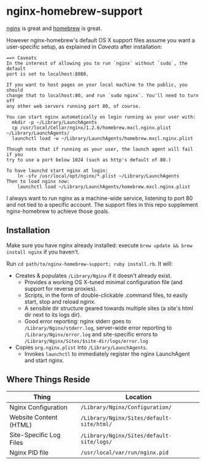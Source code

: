 nginx-homebrew-support
======================

[nginx](http://wiki.nginx.org) is great and [homebrew](http://mxcl.github.com/homebrew/) is great.

However nginx-homebrew's default OS X support files assume you want a user-specific setup, as explained in *Caveats* after installation:

	==> Caveats
	In the interest of allowing you to run `nginx` without `sudo`, the default
	port is set to localhost:8080.

	If you want to host pages on your local machine to the public, you should
	change that to localhost:80, and run `sudo nginx`. You'll need to turn off
	any other web servers running port 80, of course.

	You can start nginx automatically on login running as your user with:
	  mkdir -p ~/Library/LaunchAgents
	  cp /usr/local/Cellar/nginx/1.2.6/homebrew.mxcl.nginx.plist ~/Library/LaunchAgents/
	  launchctl load -w ~/Library/LaunchAgents/homebrew.mxcl.nginx.plist

	Though note that if running as your user, the launch agent will fail if you
	try to use a port below 1024 (such as http's default of 80.)

	To have launchd start nginx at login:
		ln -sfv /usr/local/opt/nginx/*.plist ~/Library/LaunchAgents
	Then to load nginx now:
		launchctl load ~/Library/LaunchAgents/homebrew.mxcl.nginx.plist

I always want to run nginx as a machine-wide service, listening to port 80 and not tied to a specific account. The support files in this repo supplement nginx-homebrew to achieve those goals.

Installation
------------

Make sure you have nginx already installed: execute `brew update && brew install nginx` if you haven't.

Run `cd path/to/nginx-homebrew-support; ruby install.rb`. It will:

* Creates & populates `/Library/Nginx` if it doesn't already exist.
	* Provides a working OS X-tuned minimal configuration file (and support for reverse proxies).
	* Scripts, in the form of double-clickable .command files, to easily start, stop and reload nginx.
	* A sensible dir structure geared towards multiple sites (a site's html dir next to its logs dir).
	* Good error reporting: nginx stderr goes to `/Library/Nginx/stderr.log`, server-wide error reporting to `/Library/Nginx/error.log` and site-specific errors to `/Library/Nginx/Sites/$site-dir/logs/error.log`
* Copies `org.nginx.plist` into `/Library/LaunchAgents`.
	* Invokes `launchctl` to immediately register the nginx LaunchAgent and start nginx.


Where Things Reside
-------------------

Thing                    |  Location
-----                    |  --------
Nginx Configuration      |  `/Library/Nginx/Configuration/`
Website Content (HTML)   |  `/Library/Nginx/Sites/default-site/html/`
Site-Specific Log Files  |  `/Library/Nginx/Sites/default-site/logs/`
Nginx PID file           |  `/usr/local/var/run/nginx.pid`
